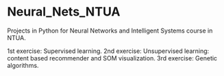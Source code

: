 # Neural_Nets_NTUA
Projects in Python for Neural Networks and Intelligent Systems course in NTUA.

1st exercise: Supervised learning.
2nd exercise: Unsupervised learning: content based recommender and SOM visualization.
3rd exercise: Genetic algorithms.
